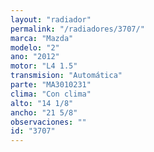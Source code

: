 ```yaml
---
layout: "radiador"
permalink: "/radiadores/3707/"
marca: "Mazda"
modelo: "2"
ano: "2012"
motor: "L4 1.5"
transmision: "Automática"
parte: "MA3010231"
clima: "Con clima"
alto: "14 1/8"
ancho: "21 5/8"
observaciones: ""
id: "3707"
---
```



